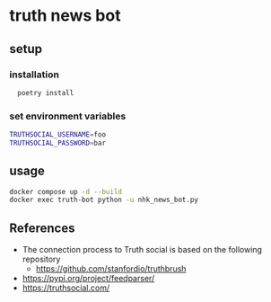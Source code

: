 # truth news bot

## setup

### installation
```bash
  poetry install
```

### set environment variables
``` bash
TRUTHSOCIAL_USERNAME=foo
TRUTHSOCIAL_PASSWORD=bar
```

## usage
```bash
docker compose up -d --build
docker exec truth-bot python -u nhk_news_bot.py
```


## References
- The connection process to Truth social is based on the following repository
  - https://github.com/stanfordio/truthbrush
- https://pypi.org/project/feedparser/
- https://truthsocial.com/
